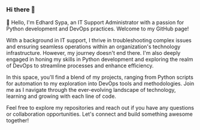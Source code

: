 ### Hi there 👋

👋 Hello, I'm Edhard Sypa, an IT Support Administrator with a passion for Python development and DevOps practices. Welcome to my GitHub page!

With a background in IT support, I thrive in troubleshooting complex issues and ensuring seamless operations within an organization's technology infrastructure. However, my journey doesn't end there. I'm also deeply engaged in honing my skills in Python development and exploring the realm of DevOps to streamline processes and enhance efficiency.

In this space, you'll find a blend of my projects, ranging from Python scripts for automation to my exploration into DevOps tools and methodologies. Join me as I navigate through the ever-evolving landscape of technology, learning and growing with each line of code.

Feel free to explore my repositories and reach out if you have any questions or collaboration opportunities. Let's connect and build something awesome together!

<!--
**kreker783/kreker783** is a ✨ _special_ ✨ repository because its `README.md` (this file) appears on your GitHub profile.

Here are some ideas to get you started:

- 🔭 I’m currently working on ...
- 🌱 I’m currently learning ...
- 👯 I’m looking to collaborate on ...
- 🤔 I’m looking for help with ...
- 💬 Ask me about ...
- 📫 How to reach me: ...
- 😄 Pronouns: ...
- ⚡ Fun fact: ...
-->
